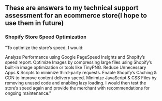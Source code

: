## These are answers to my technical support assessment for an ecommerce store(I hope to use them in future)

### Shopify Store Speed Optimization
"To optimize the store’s speed, I would:

Analyze Performance using Google PageSpeed Insights and Shopify’s speed report.
Optimize Images by compressing large files using Shopify’s built-in image optimization or tools like TinyPNG.
Reduce Unnecessary Apps & Scripts to minimize third-party requests.
Enable Shopify’s Caching & CDN to improve content delivery speed.
Minimize JavaScript & CSS Files by removing unused code and enabling lazy loading.
I would then test the store’s speed again and provide the merchant with recommendations for ongoing maintenance."

